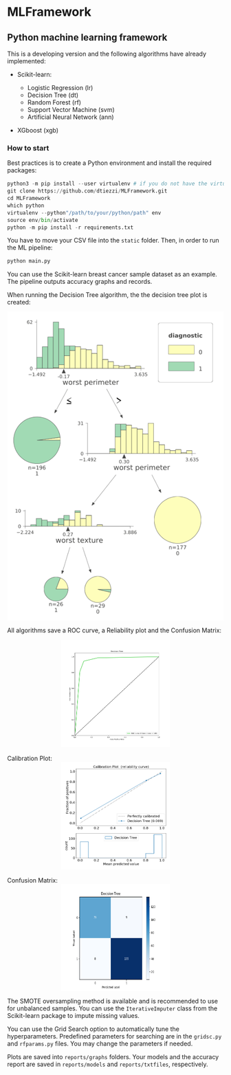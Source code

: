 # MLFramework

## Python machine learning framework

This is a developing version and the following algorithms have already implemented:

- Scikit-learn:
    - Logistic Regression (lr)
    - Decision Tree (dt)
    - Random Forest (rf)
    - Support Vector Machine (svm)
    - Artificial Neural Network (ann)

- XGboost (xgb)

### How to start

Best practices is to create a Python environment and install the required packages:

```python
python3 -m pip install --user virtualenv # if you do not have the virtualenv
git clone https://github.com/dtiezzi/MLFramework.git
cd MLFramework
which python
virtualenv --python"/path/to/your/python/path" env
source env/bin/activate
python -m pip install -r requirements.txt
```

You have to move your CSV file into the `static` folder. Then, in order to run the ML pipeline:

```python
python main.py
```

You can use the Scikit-learn breast cancer sample dataset as an example. The pipeline outputs accuracy graphs and records.

When running the Decision Tree algorithm, the the decision tree plot is created:

<img src="_img/test_decision_tree.svg" style="display: block; margin-left: auto; margin-right: auto;">

All algorithms save a ROC curve, a Reliability plot and the Confusion Matrix:

<img src="_img/test_DT_ROC.png" height='250px' style="display: block; margin-left: auto; margin-right: auto; width: 50%;">
</br>
Calibration Plot:
<img src="_img/test_DT_CP.png" height='250px' style="display: block; margin-left: auto; margin-right: auto; width: 50%;">
</br>
Confusion Matrix:
<img src="_img/test_DT_CM.png" height='250px' style="display: block; margin-left: auto; margin-right: auto; width: 50%;">

The SMOTE oversampling method is available and is recommended to use for unbalanced samples. You can use the `IterativeImputer` class from the Scikit-learn package to impute missing values.

You can use the Grid Search option to automatically tune the hyperparameters. Predefined parameters for searching are in the `gridsc.py` and `rfparams.py` files. You may change the parameters if needed.

Plots are saved into `reports/graphs` folders. Your models and the accuracy report are saved in `reports/models` and `reports/txtfiles`, respectively.
